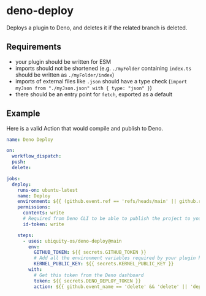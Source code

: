 # deno-deploy
Deploys a plugin to Deno, and deletes it if the related branch is deleted.

## Requirements
- your plugin should be written for ESM
- imports should not be shortened (e.g. `./myFolder` containing `index.ts` should be written as `./myFolder/index`)
- imports of external files like `.json` should have a type check (`import myJson from "./myJson.json" with { type: "json" }`)
- there should be an entry point for `fetch`, exported as a default

## Example

Here is a valid Action that would compile and publish to Deno.

```yaml
name: Deno Deploy

on:
  workflow_dispatch:
  push:
  delete:

jobs:
  deploy:
    runs-on: ubuntu-latest
    name: Deploy
    environment: ${{ (github.event.ref == 'refs/heads/main' || github.ref == 'refs/heads/main' || github.event.workflow_run.head_branch == 'main') && 'main' || 'development' }}
    permissions:
      contents: write
      # Required from Deno CLI to be able to publish the project to your account
      id-token: write

    steps:
      - uses: ubiquity-os/deno-deploy@main
        env:
          GITHUB_TOKEN: ${{ secrets.GITHUB_TOKEN }}
          # Add all the environment variables required by your plugin here
          KERNEL_PUBLIC_KEY: ${{ secrets.KERNEL_PUBLIC_KEY }}
        with:
          # Get this token from the Deno dashboard
          token: ${{ secrets.DENO_DEPLOY_TOKEN }}
          action: ${{ github.event_name == 'delete' && 'delete' || 'deploy' }}
```